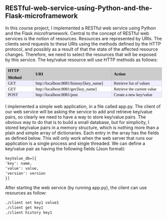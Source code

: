 ## RESTful-web-service-using-Python-and-the-Flask-microframework
In this course project, I implemented a RESTful web service using Python and the Flask microframework.
Central to the concept of RESTful web services is the notion of resources. Resources are
represented by URIs. The clients send requests to these URIs using the methods defined by the
HTTP protocol, and possibly as a result of that the state of the affected resource changes. Therefore,
we need to select the resources that will be exposed by this service.
The key/value resource will use HTTP methods as follows:

<p align = "center">
  <img src = "https://github.com/mandanaGh/RESTful-web-service-using-Python-and-the-Flask-microframework/blob/main/images/RESTful_web_ervice.jpg" width = 800>
  </p>


I implemented a simple web application, in a file called app.py. The client of
our web service will be asking the service to add and retrieve key/value pairs, so clearly we need to
have a way to store key/value pairs. The obvious way to do that is to build a small database, but for
simplicity, I stored key/value pairs in a memory structure, which is nothing more than a plain and
simple array of dictionaries. Each entry in the array has the fields as defined below. This will only
work when the web server that runs our application is a single process and single threaded.
We can define a key/value pair as having the following fields (Json format):
```
keyValue_db=[{
'key': name,
'value': value,
'version': version
}]
```

After starting the web service (by running app.py), the client can use resources as follow:
```
./client set key1 value1
./client get key1
./client history key1
```
